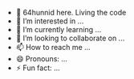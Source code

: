 - 👋 64hunnid here. Living the code
- 👀 I’m interested in ...
- 🌱 I’m currently learning ...
- 💞️ I’m looking to collaborate on ...
- 📫 How to reach me ...
- 😄 Pronouns: ...
- ⚡ Fun fact: ...

<!---
64hunnid/64hunnid is a ✨ special ✨ repository because its `README.md` (this file) appears on your GitHub profile.
You can click the Preview link to take a look at your changes.
--->
